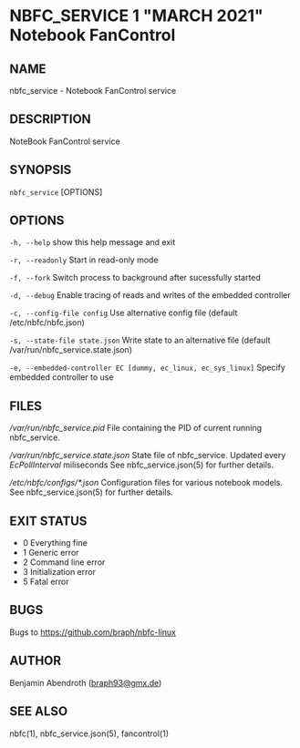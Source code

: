 NBFC\_SERVICE 1 "MARCH 2021" Notebook FanControl
================================================

NAME
----

nbfc\_service - Notebook FanControl service

DESCRIPTION
-----------

NoteBook FanControl service

SYNOPSIS
--------

`nbfc_service` [OPTIONS]

OPTIONS
-------

  `-h, --help`
    show this help message and exit

  `-r, --readonly`
    Start in read-only mode

  `-f, --fork`
    Switch process to background after sucessfully started

  `-d, --debug`
    Enable tracing of reads and writes of the embedded controller

  `-c, --config-file config`
    Use alternative config file (default /etc/nbfc/nbfc.json)

  `-s, --state-file state.json`
    Write state to an alternative file (default /var/run/nbfc_service.state.json)

  `-e, --embedded-controller EC [dummy, ec_linux, ec_sys_linux]`
    Specify embedded controller to use


FILES
-----

*/var/run/nbfc_service.pid*
  File containing the PID of current running nbfc\_service.

*/var/run/nbfc_service.state.json*
  State file of nbfc\_service. Updated every *EcPollInterval* miliseconds See nbfc\_service.json(5) for further details.

*/etc/nbfc/configs/\*.json*
  Configuration files for various notebook models. See nbfc\_service.json(5) for further details.

EXIT STATUS
-----------

   - 0    Everything fine
   - 1    Generic error
   - 2    Command line error
   - 3    Initialization error
   - 5    Fatal error

BUGS
----

Bugs to https://github.com/braph/nbfc-linux

AUTHOR
------

Benjamin Abendroth (braph93@gmx.de)

SEE ALSO
--------

nbfc(1), nbfc\_service.json(5), fancontrol(1)
